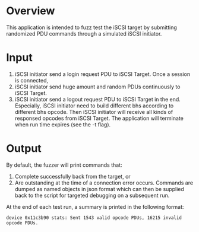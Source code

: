 # Overview

This application is intended to fuzz test the iSCSI target by submitting
randomized PDU commands through a simulated iSCSI initiator.

# Input

1. iSCSI initiator send a login request PDU to iSCSI Target. Once a session is connected,
2. iSCSI initiator send huge amount and random PDUs continuously to iSCSI Target.
3. iSCSI initiator send a logout request PDU to iSCSI Target in the end.
Especially, iSCSI initiator need to build different bhs according to different bhs opcode.
Then iSCSI initiator will receive all kinds of responsed opcodes from iSCSI Target.
The application will terminate when run time expires (see the -t flag).

# Output

By default, the fuzzer will print commands that:
1. Complete successfully back from the target, or
2. Are outstanding at the time of a connection error occurs.
Commands are dumped as named objects in json format which can then be supplied back to the
script for targeted debugging on a subsequent run.

At the end of each test run, a summary is printed in the following format:

~~~
device 0x11c3b90 stats: Sent 1543 valid opcode PDUs, 16215 invalid opcode PDUs.
~~~
